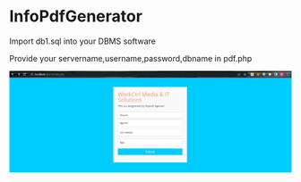 # InfoPdfGenerator
Import db1.sql into your DBMS software


Provide your servername,username,password,dbname in pdf.php 


<img src="https://github.com/mynk4121/InfoPdfGenerator/blob/master/output1.jpg"></img>
